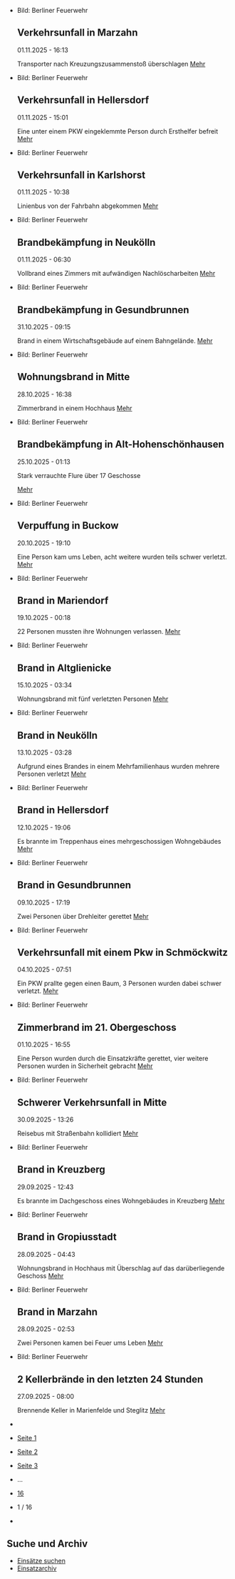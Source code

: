 * Bild: Berliner Feuerwehr

  Verkehrsunfall in Marzahn
  ----------

   01.11.2025 - 16:13

   Transporter nach Kreuzungszusammenstoß überschlagen
  [Mehr](https://www.berliner-feuerwehr.de/aktuelles/einsaetze/verkehrsunfall-in-marzahn-5-5086/)

* Bild: Berliner Feuerwehr

  Verkehrsunfall in Hellersdorf
  ----------

   01.11.2025 - 15:01

   Eine unter einem PKW eingeklemmte Person durch Ersthelfer befreit
  [Mehr](https://www.berliner-feuerwehr.de/aktuelles/einsaetze/verkehrsunfall-in-hellersdorf-1-5087/)

* Bild: Berliner Feuerwehr

  Verkehrsunfall in Karlshorst
  ----------

   01.11.2025 - 10:38

   Linienbus von der Fahrbahn abgekommen
  [Mehr](https://www.berliner-feuerwehr.de/aktuelles/einsaetze/verkehrsunfall-in-karlshorst-1-5085/)

* Bild: Berliner Feuerwehr

  Brandbekämpfung in Neukölln
  ----------

   01.11.2025 - 06:30

   Vollbrand eines Zimmers mit aufwändigen Nachlöscharbeiten
  [Mehr](https://www.berliner-feuerwehr.de/aktuelles/einsaetze/brandbekaempfung-in-neukoelln-2-5084/)

* Bild: Berliner Feuerwehr

  Brandbekämpfung in Gesundbrunnen
  ----------

   31.10.2025 - 09:15

   Brand in einem Wirtschaftsgebäude auf einem Bahngelände.
  [Mehr](https://www.berliner-feuerwehr.de/aktuelles/einsaetze/brandbekaempfung-in-gesundbrunnen-2-5083/)

* Bild: Berliner Feuerwehr

  Wohnungsbrand in Mitte
  ----------

   28.10.2025 - 16:38

   Zimmerbrand in einem Hochhaus
  [Mehr](https://www.berliner-feuerwehr.de/aktuelles/einsaetze/wohnungsbrand-in-mitte-3-5081/)

* Bild: Berliner Feuerwehr

  Brandbekämpfung in Alt-Hohenschönhausen
  ----------

   25.10.2025 - 01:13

   Stark verrauchte Flure über 17 Geschosse

  [Mehr](https://www.berliner-feuerwehr.de/aktuelles/einsaetze/brandbekaempfung-in-alt-hohenschoenhausen-1-5080/)

* Bild: Berliner Feuerwehr

  Verpuffung in Buckow
  ----------

   20.10.2025 - 19:10

   Eine Person kam ums Leben, acht weitere wurden teils schwer verletzt.
  [Mehr](https://www.berliner-feuerwehr.de/aktuelles/einsaetze/verpuffung-in-buckow-5079/)

* Bild: Berliner Feuerwehr

  Brand in Mariendorf
  ----------

   19.10.2025 - 00:18

   22 Personen mussten ihre Wohnungen verlassen.
  [Mehr](https://www.berliner-feuerwehr.de/aktuelles/einsaetze/brand-in-mariendorf-6-5078/)

* Bild: Berliner Feuerwehr

  Brand in Altglienicke
  ----------

   15.10.2025 - 03:34

   Wohnungsbrand mit fünf verletzten Personen
  [Mehr](https://www.berliner-feuerwehr.de/aktuelles/einsaetze/brand-in-altglienicke-2-5076/)

* Bild: Berliner Feuerwehr

  Brand in Neukölln
  ----------

   13.10.2025 - 03:28

   Aufgrund eines Brandes in einem Mehrfamilienhaus wurden mehrere Personen verletzt
  [Mehr](https://www.berliner-feuerwehr.de/aktuelles/einsaetze/brand-in-neukoelln-19-5075/)

* Bild: Berliner Feuerwehr

  Brand in Hellersdorf
  ----------

   12.10.2025 - 19:06

   Es brannte im Treppenhaus eines mehrgeschossigen Wohngebäudes
  [Mehr](https://www.berliner-feuerwehr.de/aktuelles/einsaetze/brand-in-hellersdorf-8-5074/)

* Bild: Berliner Feuerwehr

  Brand in Gesundbrunnen
  ----------

   09.10.2025 - 17:19

   Zwei Personen über Drehleiter gerettet
  [Mehr](https://www.berliner-feuerwehr.de/aktuelles/einsaetze/brand-in-gesundbrunnen-12-5073/)

* Bild: Berliner Feuerwehr

  Verkehrsunfall mit einem Pkw in Schmöckwitz
  ----------

   04.10.2025 - 07:51

   Ein PKW prallte gegen einen Baum, 3 Personen wurden dabei schwer verletzt.
  [Mehr](https://www.berliner-feuerwehr.de/aktuelles/einsaetze/verkehrsunfall-mit-einem-pkw-in-schmoeckwitz-5072/)

* Bild: Berliner Feuerwehr

  Zimmerbrand im 21. Obergeschoss
  ----------

   01.10.2025 - 16:55

   Eine Person wurden durch die Einsatzkräfte gerettet, vier weitere Personen wurden in Sicherheit gebracht
  [Mehr](https://www.berliner-feuerwehr.de/aktuelles/einsaetze/zimmerbrand-im-21-obergeschoss-5071/)

* Bild: Berliner Feuerwehr

  Schwerer Verkehrsunfall in Mitte
  ----------

   30.09.2025 - 13:26

   Reisebus mit Straßenbahn kollidiert
  [Mehr](https://www.berliner-feuerwehr.de/aktuelles/einsaetze/schwerer-verkehrsunfall-in-mitte-2-5070/)

* Bild: Berliner Feuerwehr

  Brand in Kreuzberg
  ----------

   29.09.2025 - 12:43

   Es brannte im Dachgeschoss eines Wohngebäudes in Kreuzberg
  [Mehr](https://www.berliner-feuerwehr.de/aktuelles/einsaetze/brand-in-kreuzberg-29-5068/)

* Bild: Berliner Feuerwehr

  Brand in Gropiusstadt
  ----------

   28.09.2025 - 04:43

   Wohnungsbrand in Hochhaus mit Überschlag auf das darüberliegende Geschoss
  [Mehr](https://www.berliner-feuerwehr.de/aktuelles/einsaetze/brand-in-gropiusstadt-4-5067/)

* Bild: Berliner Feuerwehr

  Brand in Marzahn
  ----------

   28.09.2025 - 02:53

   Zwei Personen kamen bei Feuer ums Leben
  [Mehr](https://www.berliner-feuerwehr.de/aktuelles/einsaetze/brand-in-marzahn-11-5066/)

* Bild: Berliner Feuerwehr

  2 Kellerbrände in den letzten 24 Stunden
  ----------

   27.09.2025 - 08:00

   Brennende Keller in Marienfelde und Steglitz
  [Mehr](https://www.berliner-feuerwehr.de/aktuelles/einsaetze/2-kellerbraende-in-den-letzten-24-stunden-5065/)

* []()
* [Seite 1](https://www.berliner-feuerwehr.de/aktuelles/einsaetze/1/)
* [Seite 2](https://www.berliner-feuerwehr.de/aktuelles/einsaetze/2/)
* [Seite 3](https://www.berliner-feuerwehr.de/aktuelles/einsaetze/3/)
* …
* [16](https://www.berliner-feuerwehr.de/aktuelles/einsaetze/16/)
* 1 / 16
* [](https://www.berliner-feuerwehr.de/aktuelles/einsaetze/2/)

Suche und Archiv
----------

* [Einsätze suchen](https://www.berliner-feuerwehr.de/aktuelles/einsaetze/einsatzsuche/)
* [Einsatzarchiv](https://www.berliner-feuerwehr.de/aktuelles/einsaetze/einsatzarchiv/)
